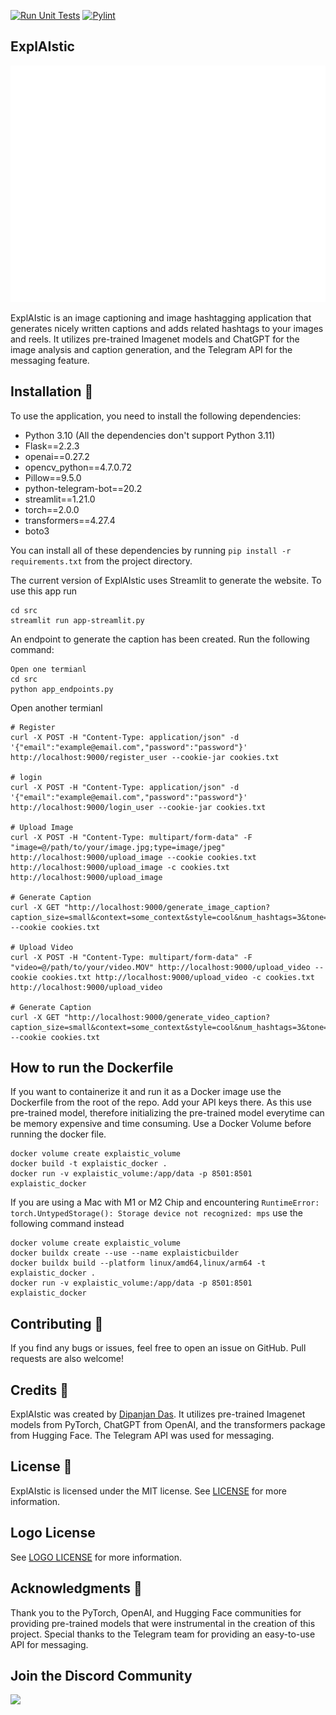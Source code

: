 [![Run Unit Tests](https://github.com/dasdipanjan04/ExplAIstic/actions/workflows/run_tests.yml/badge.svg?branch=main)](https://github.com/dasdipanjan04/ExplAIstic/actions/workflows/run_tests.yml) [![Pylint](https://github.com/dasdipanjan04/ExplAIstic/actions/workflows/pylint.yml/badge.svg?branch=main)](https://github.com/dasdipanjan04/ExplAIstic/actions/workflows/pylint.yml)
## ExplAIstic

![ExplAIstic Logo](/src/resources/Background.png)

ExplAIstic is an image captioning and image hashtagging application that generates nicely written captions and adds related hashtags to your images and reels. It utilizes pre-trained Imagenet models and ChatGPT for the image analysis and caption generation, and the Telegram API for the messaging feature.

## Installation 🚀

To use the application, you need to install the following dependencies:

- Python 3.10 (All the dependencies don't support Python 3.11)
- Flask==2.2.3
- openai==0.27.2
- opencv_python==4.7.0.72
- Pillow==9.5.0
- python-telegram-bot==20.2
- streamlit==1.21.0
- torch==2.0.0
- transformers==4.27.4
- boto3

You can install all of these dependencies by running `pip install -r requirements.txt` from the project directory.

The current version of ExplAIstic uses Streamlit to generate the website. To use this app run
```
cd src
streamlit run app-streamlit.py
```

An endpoint to generate the caption has been created. Run the following command:
```
Open one termianl
cd src
python app_endpoints.py
```
Open another termianl
```
# Register
curl -X POST -H "Content-Type: application/json" -d '{"email":"example@email.com","password":"password"}' http://localhost:9000/register_user --cookie-jar cookies.txt

# login
curl -X POST -H "Content-Type: application/json" -d '{"email":"example@email.com","password":"password"}' http://localhost:9000/login_user --cookie-jar cookies.txt

# Upload Image
curl -X POST -H "Content-Type: multipart/form-data" -F "image=@/path/to/your/image.jpg;type=image/jpeg" http://localhost:9000/upload_image --cookie cookies.txt http://localhost:9000/upload_image -c cookies.txt http://localhost:9000/upload_image

# Generate Caption
curl -X GET "http://localhost:9000/generate_image_caption?caption_size=small&context=some_context&style=cool&num_hashtags=3&tone=casual&social_media=instagram" --cookie cookies.txt

# Upload Video
curl -X POST -H "Content-Type: multipart/form-data" -F "video=@/path/to/your/video.MOV" http://localhost:9000/upload_video --cookie cookies.txt http://localhost:9000/upload_video -c cookies.txt http://localhost:9000/upload_video

# Generate Caption
curl -X GET "http://localhost:9000/generate_video_caption?caption_size=small&context=some_context&style=cool&num_hashtags=3&tone=casual&social_media=instagram" --cookie cookies.txt

```
## How to run the Dockerfile

If you want to containerize it and run it as a Docker image use the Dockerfile from the root of the repo. Add your API keys there. As this use pre-trained model, therefore initializing the pre-trained model everytime can be memory expensive and time consuming. Use a Docker Volume before running the docker file.

```
docker volume create explaistic_volume
docker build -t explaistic_docker .
docker run -v explaistic_volume:/app/data -p 8501:8501 explaistic_docker
```

If you are using a Mac with M1 or M2 Chip and encountering `RuntimeError: torch.UntypedStorage(): Storage device not recognized: mps` use the following command instead

```
docker volume create explaistic_volume
docker buildx create --use --name explaisticbuilder
docker buildx build --platform linux/amd64,linux/arm64 -t explaistic_docker .
docker run -v explaistic_volume:/app/data -p 8501:8501 explaistic_docker
```

## Contributing 🤝

If you find any bugs or issues, feel free to open an issue on GitHub. Pull requests are also welcome!

## Credits 🙏

ExplAIstic was created by [Dipanjan Das](https://github.com/dasdipanjan04). It utilizes pre-trained Imagenet models from PyTorch, ChatGPT from OpenAI, and the transformers package from Hugging Face. The Telegram API was used for messaging.

## License 📝

ExplAIstic is licensed under the MIT license. See [LICENSE](LICENSE) for more information.

## Logo License
See [LOGO LICENSE](https://github.com/dasdipanjan04/ExplAIstic/blob/main/LOGO%20LICENSE) for more information.
## Acknowledgments 👏
Thank you to the PyTorch, OpenAI, and Hugging Face communities for providing pre-trained models that were instrumental in the creation of this project. Special thanks to the Telegram team for providing an easy-to-use API for messaging.

## Join the Discord Community
<a href="https://discord.gg/UvMWN7k7"><img class="icon-3AqZ2e" src="https://cdn.discordapp.com/icons/1097599444800770060/5bc54720d99c6bc7b86322a3b8683fd6.webp?size=240" alt=" " width="100" height="100" aria-hidden="true"></a>

